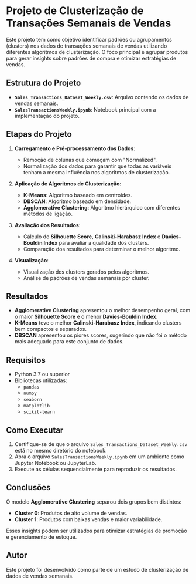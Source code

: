 # Projeto de Clusterização de Transações Semanais de Vendas

Este projeto tem como objetivo identificar padrões ou agrupamentos (clusters) nos dados de transações semanais de vendas utilizando diferentes algoritmos de clusterização. O foco principal é agrupar produtos para gerar insights sobre padrões de compra e otimizar estratégias de vendas.

## Estrutura do Projeto

- **`Sales_Transactions_Dataset_Weekly.csv`**: Arquivo contendo os dados de vendas semanais.
- **`SalesTransactionsWeekly.ipynb`**: Notebook principal com a implementação do projeto.

## Etapas do Projeto

1. **Carregamento e Pré-processamento dos Dados**:
   - Remoção de colunas que começam com "Normalized".
   - Normalização dos dados para garantir que todas as variáveis tenham a mesma influência nos algoritmos de clusterização.

2. **Aplicação de Algoritmos de Clusterização**:
   - **K-Means**: Algoritmo baseado em centroides.
   - **DBSCAN**: Algoritmo baseado em densidade.
   - **Agglomerative Clustering**: Algoritmo hierárquico com diferentes métodos de ligação.

3. **Avaliação dos Resultados**:
   - Cálculo do **Silhouette Score**, **Calinski-Harabasz Index** e **Davies-Bouldin Index** para avaliar a qualidade dos clusters.
   - Comparação dos resultados para determinar o melhor algoritmo.

4. **Visualização**:
   - Visualização dos clusters gerados pelos algoritmos.
   - Análise de padrões de vendas semanais por cluster.

## Resultados

- **Agglomerative Clustering** apresentou o melhor desempenho geral, com o maior **Silhouette Score** e o menor **Davies-Bouldin Index**.
- **K-Means** teve o melhor **Calinski-Harabasz Index**, indicando clusters bem compactos e separados.
- **DBSCAN** apresentou os piores scores, sugerindo que não foi o método mais adequado para este conjunto de dados.

## Requisitos

- Python 3.7 ou superior
- Bibliotecas utilizadas:
  - `pandas`
  - `numpy`
  - `seaborn`
  - `matplotlib`
  - `scikit-learn`

## Como Executar

1. Certifique-se de que o arquivo `Sales_Transactions_Dataset_Weekly.csv` está no mesmo diretório do notebook.
2. Abra o arquivo `SalesTransactionsWeekly.ipynb` em um ambiente como Jupyter Notebook ou JupyterLab.
3. Execute as células sequencialmente para reproduzir os resultados.

## Conclusões

O modelo **Agglomerative Clustering** separou dois grupos bem distintos:
- **Cluster 0**: Produtos de alto volume de vendas.
- **Cluster 1**: Produtos com baixas vendas e maior variabilidade.

Esses insights podem ser utilizados para otimizar estratégias de promoção e gerenciamento de estoque.

## Autor

Este projeto foi desenvolvido como parte de um estudo de clusterização de dados de vendas semanais.
